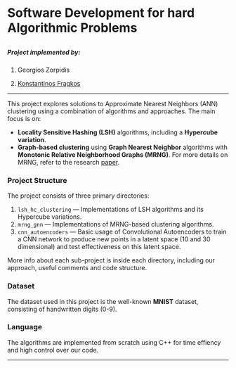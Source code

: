 # Software Development for hard Algorithmic Problems
## 

##### Project implemented by: 

1) Georgios Zorpidis

2) [Konstantinos Fragkos](https://github.com/Konstantinos72002)

---

This project explores solutions to Approximate Nearest Neighbors (ANN) clustering using a combination of algorithms and approaches. The main focus is on:

- **Locality Sensitive Hashing (LSH)** algorithms, including a **Hypercube variation**.
- **Graph-based clustering** using **Graph Nearest Neighbor** algorithms with **Monotonic Relative Neighborhood Graphs (MRNG)**. For more details on MRNG, refer to the research [paper](https://www.vldb.org/pvldb/vol12/p461-fu.pdf).

### Project Structure

The project consists of three primary directories:
1. `lsh_hc_clustering` — Implementations of LSH algorithms and its Hypercube variations.
2. `mrng_gnn` — Implementations of MRNG-based clustering algorithms.
3. `cnn_autoencoders` — Basic usage of Convolutional Autoencoders to train a CNN network to produce new points in a latent space (10 and 30 dimensional) and test effectiveness on this latent space.

More info about each sub-project is inside each directory, including our approach, useful comments and code structure.

### Dataset

The dataset used in this project is the well-known **MNIST** dataset, consisting of handwritten digits (0-9).

### Language

The algorithms are implemented from scratch using C++ for time effiency and high control over our code.

---